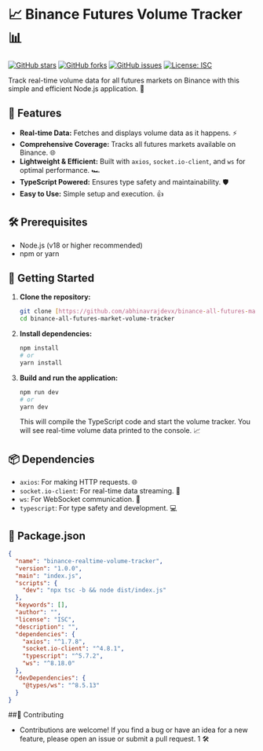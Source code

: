 # 📈 Binance Futures Volume Tracker 📊

[![GitHub stars](https://img.shields.io/github/stars/abhinavrajdevx/binance-all-futures-market-volume-tracker?style=social)](https://github.com/abhinavrajdevx/binance-all-futures-market-volume-tracker/stargazers)
[![GitHub forks](https://img.shields.io/github/forks/abhinavrajdevx/binance-all-futures-market-volume-tracker?style=social)](https://github.com/abhinavrajdevx/binance-all-futures-market-volume-tracker/network)
[![GitHub issues](https://img.shields.io/github/issues/abhinavrajdevx/binance-all-futures-market-volume-tracker)](https://github.com/abhinavrajdevx/binance-all-futures-market-volume-tracker/issues)
[![License: ISC](https://img.shields.io/badge/License-ISC-blue.svg)](https://opensource.org/licenses/ISC)


Track real-time volume data for all futures markets on Binance with this simple and efficient Node.js application. 🚀

## 🌟 Features

* **Real-time Data:** Fetches and displays volume data as it happens. ⚡
* **Comprehensive Coverage:** Tracks all futures markets available on Binance. 🌐
* **Lightweight & Efficient:** Built with `axios`, `socket.io-client`, and `ws` for optimal performance. 🏎️
* **TypeScript Powered:** Ensures type safety and maintainability. 🛡️
* **Easy to Use:** Simple setup and execution. 👍

## 🛠️ Prerequisites

* Node.js (v18 or higher recommended)
* npm or yarn

## 🚀 Getting Started

1.  **Clone the repository:**

    ```bash
    git clone [https://github.com/abhinavrajdevx/binance-all-futures-market-volume-tracker.git](https://www.google.com/search?q=https://github.com/abhinavrajdevx/binance-all-futures-market-volume-tracker.git)
    cd binance-all-futures-market-volume-tracker
    ```

2.  **Install dependencies:**

    ```bash
    npm install
    # or
    yarn install
    ```

3.  **Build and run the application:**

    ```bash
    npm run dev
    # or
    yarn dev
    ```

    This will compile the TypeScript code and start the volume tracker. You will see real-time volume data printed to the console. 📈

## 📦 Dependencies

* `axios`: For making HTTP requests. 🌐
* `socket.io-client`: For real-time data streaming. 📡
* `ws`: For WebSocket communication. 🔌
* `typescript`: For type safety and development. 💻

## 📝 Package.json

```json
{
  "name": "binance-realtime-volume-tracker",
  "version": "1.0.0",
  "main": "index.js",
  "scripts": {
    "dev": "npx tsc -b && node dist/index.js"
  },
  "keywords": [],
  "author": "",
  "license": "ISC",
  "description": "",
  "dependencies": {
    "axios": "^1.7.8",
    "socket.io-client": "^4.8.1",
    "typescript": "^5.7.2",
    "ws": "^8.18.0"
  },
  "devDependencies": {
    "@types/ws": "^8.5.13"
  }
}
```

##🤝 Contributing
- Contributions are welcome! If you find a bug or have an idea for a new feature, please open an issue or submit a pull request. 1  🛠️   
